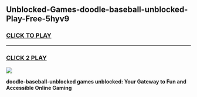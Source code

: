 
## Unblocked-Games-doodle-baseball-unblocked-Play-Free-5hyv9
<h3>
<a href="https://premium76.site?title=doodle-baseball-unblocked&ref=23A">CLICK TO PLAY</a></h3>
<hr>

<h3>
<a href="https://premium76.site?title=doodle-baseball-unblocked&ref=23A">CLICK 2 PLAY</a>
  
</h3>

<a href="https://premium76.site?title=doodle-baseball-unblocked&ref=23A"><img src="https://clearcache.store/games.png"></a>


**doodle-baseball-unblocked games unblocked: Your Gateway to Fun and Accessible Online Gaming**
